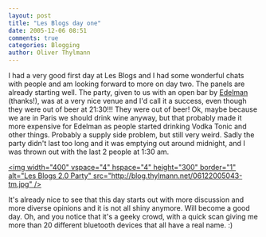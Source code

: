 ```yaml
---
layout: post
title: "Les Blogs day one"
date: 2005-12-06 08:51
comments: true
categories: Blogging
author: Oliver Thylmann
---
```




I had a very good first day at Les Blogs and I had some wonderful chats with people and am looking forward to more on day two. The panels are already starting well. The party, given to us with an open bar by [Edelman](http://www.edelman.com/) (thanks!), was at a very nice venue and I'd call it a success, even though they were out of beer at 21:30!!! They were out of beer! Ok, maybe because we are in Paris we should drink wine anyway, but that probably made it more expensive for Edelman as people started drinking Vodka Tonic and other things. Probably a supply side problem, but still very weird. Sadly the party didn't last too long and it was emptying out around midnight, and I was thrown out with the last 2 people at 1:30 am.

[&lt;img width=&quot;400&quot; vspace=&quot;4&quot; hspace=&quot;4&quot; height=&quot;300&quot; border=&quot;1&quot; alt=&quot;Les Blogs 2.0 Party&quot; src=&quot;http://blog.thylmann.net/06122005043-tm.jpg&quot; /&gt;](http://blog.thylmann.net/06122005043.jpg)

It's already nice to see that this day starts out with more discussion and more diverse opinions and it is not all shiny anymore. Will become a good day. Oh, and you notice that it's a geeky crowd, with a quick scan giving me more than 20 different bluetooth devices that all have a real name. :)







